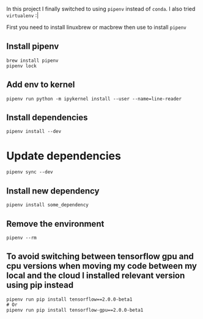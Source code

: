 In this project I finally switched to using `pipenv` instead of `conda`. I also tried `virtualenv` :|

First you need to install linuxbrew or macbrew then use to install `pipenv`

## Install pipenv
```
brew install pipenv
pipenv lock
```

## Add env to kernel
```
pipenv run python -m ipykernel install --user --name=line-reader
```

## Install dependencies
```
pipenv install --dev
```

# Update dependencies
```
pipenv sync --dev
```

## Install new dependency
```
pipenv install some_dependency
``` 

## Remove the environment
```
pipenv --rm
```

## To avoid switching between tensorflow gpu and cpu versions when moving my code between my local and the cloud I installed relevant version using pip instead
```
pipenv run pip install tensorflow==2.0.0-beta1
# Or
pipenv run pip install tensorflow-gpu==2.0.0-beta1
```
